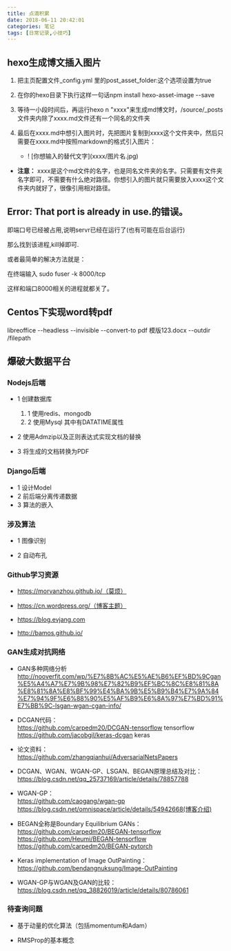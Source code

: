 ```yaml
---
title: 点滴积累
date: 2018-06-11 20:42:01
categories: 笔记
tags: [日常记录,小技巧]
---
```

## hexo生成博文插入图片

1. 把主页配置文件_config.yml 里的post_asset_folder:这个选项设置为true  
2. 在你的hexo目录下执行这样一句话npm install hexo-asset-image --save  
3. 等待一小段时间后，再运行hexo n "xxxx"来生成md博文时，/source/_posts文件夹内除了xxxx.md文件还有一个同名的文件夹  
4. 最后在xxxx.md中想引入图片时，先把图片复制到xxxx这个文件夹中，然后只需要在xxxx.md中按照markdown的格式引入图片：  

    - \! [你想输入的替代文字]\(xxxx/图片名.jpg)

- **注意：** xxxx是这个md文件的名字，也是同名文件夹的名字。只需要有文件夹名字即可，不需要有什么绝对路径。你想引入的图片就只需要放入xxxx这个文件夹内就好了，很像引用相对路径。  



## Error: That port is already in use.的错误。
即端口号已经被占用,说明servr已经在运行了(也有可能在后台运行)  

那么找到该进程,kill掉即可.  

或者最简单的解决方法就是：  

在终端输入 sudo fuser -k 8000/tcp  

这样和端口8000相关的进程就都关了。

## Centos下实现word转pdf
libreoffice --headless --invisible --convert-to pdf 模版123.docx --outdir /filepath

## 爆破大数据平台

### Nodejs后端

* 1 创建数据库  

    1. 1 使用redis、mongodb
    1. 2 使用Mysql  其中有DATATIME属性    


* 2 使用Admzip以及正则表达式实现文档的替换

* 3 将生成的文档转换为PDF

### Django后端

* 1 设计Model
* 2 前后端分离传递数据
* 3 算法的嵌入

### 涉及算法

* 1 图像识别

* 2 自动布孔

### Github学习资源  

* https://morvanzhou.github.io/（莫烦）

* https://cn.wordpress.org/（博客主题）  

* https://blog.evjang.com

* http://bamos.github.io/

### GAN生成对抗网络

* GAN多种网络分析  
http://nooverfit.com/wp/%E7%8B%AC%E5%AE%B6%EF%BD%9Cgan%E5%A4%A7%E7%9B%98%E7%82%B9%EF%BC%8C%E8%81%8A%E8%81%8A%E8%BF%99%E4%BA%9B%E5%B9%B4%E7%9A%84%E7%94%9F%E6%88%90%E5%AF%B9%E6%8A%97%E7%BD%91%E7%BB%9C-lsgan-wgan-cgan-info/  

* DCGAN代码：  
https://github.com/carpedm20/DCGAN-tensorflow   tensorflow
https://github.com/jacobgil/keras-dcgan    keras

* 论文资料：  
https://github.com/zhangqianhui/AdversarialNetsPapers

* DCGAN、WGAN、WGAN-GP、LSGAN、BEGAN原理总结及对比：  
https://blog.csdn.net/qq_25737169/article/details/78857788  

* WGAN-GP：  
https://github.com/caogang/wgan-gp  
https://blog.csdn.net/omnispace/article/details/54942668(博客介绍)

* BEGAN全称是Boundary Equilibrium GANs：  
https://github.com/carpedm20/BEGAN-tensorflow  
https://github.com/Heumi/BEGAN-tensorflow  
https://github.com/carpedm20/BEGAN-pytorch  

* Keras implementation of Image OutPainting：  
https://github.com/bendangnuksung/Image-OutPainting  

* WGAN-GP与WGAN及GAN的比较：  
https://blog.csdn.net/qq_38826019/article/details/80786061


### 待查询问题

* 基于动量的优化算法（包括momentum和Adam）

* RMSProp的基本概念